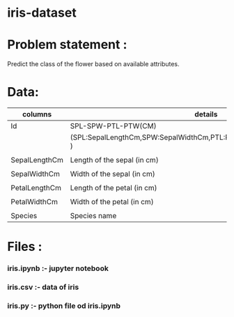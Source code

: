 # iris-dataset


# Problem statement : 

Predict the class of the flower based on available attributes.

# Data:

| __columns__       |  __details__
|---------------    |-------------------------------------------------------------------------|
|Id                 |  SPL-SPW-PTL-PTW(CM)                                                    |
|                   | (SPL:SepalLengthCm,SPW:SepalWidthCm,PTL:PetalLengthCm,PTW:PetalWidthCm )|
|                   |                                                                         |
|SepalLengthCm      | Length of the sepal (in cm)                                             |
|                   |                                                                         |
|SepalWidthCm       | Width of the sepal (in cm)                                              |
|                   |                                                                         |
|PetalLengthCm      | Length of the petal (in cm)                                             |
|                   |                                                                         |
|PetalWidthCm       | Width of the petal (in cm)                                              |
|                   |                                                                         |
|Species            | Species name                                                            |






# Files :
### iris.ipynb :- jupyter notebook
### iris.csv   :- data of iris
### iris.py    :- python file od iris.ipynb
